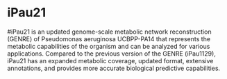 # iPau21

#iPau21 is an updated genome-scale metabolic network reconstruction (GENRE) of Pseudomonas aeruginosa UCBPP-PA14 that represents the metabolic capabilities of the organism and can be analyzed for various applications. Compared to the previous version of the GENRE (iPau1129), iPau21 has an expanded metabolic coverage, updated format, extensive annotations, and provides more accurate biological predictive capabilities. 
